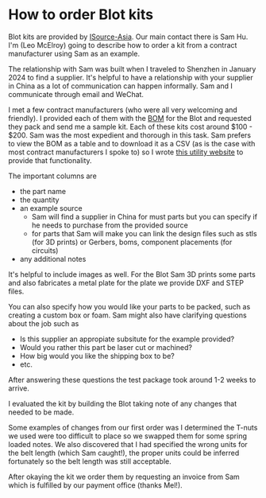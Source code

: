 # How to order Blot kits

Blot kits are provided by [ISource-Asia](http://www.isource-asia.com/). Our main contact there is Sam Hu.
I'm (Leo McElroy) going to describe how to order a kit from a contract manufacturer using Sam as an example.

The relationship with Sam was built when I traveled to Shenzhen in January 2024 to find a supplier. 
It's helpful to have a relationship with your supplier in China as a lot of communication can happen informally.
Sam and I communicate through email and WeChat.

I met a few contract manufacturers (who were all very welcoming and friendly). 
I provided each of them with the [BOM](https://raw.githubusercontent.com/hackclub/blot/main/docs/BOM.toml) for the Blot and requested they pack and send me a sample kit.
Each of these kits cost around $100 - $200.
Sam was the most expedient and thorough in this task. 
Sam prefers to view the BOM as a table and to download it as a CSV (as is the case with most contract manufacturers I spoke to) so I wrote [this utility website](https://leomcelroy.com/toml-table-viewer/?src=https://raw.githubusercontent.com/hackclub/blot/main/docs/BOM.toml) to provide that functionality.

The important columns are

  - the part name
  - the quantity
  - an example source
    - Sam will find a supplier in China for must parts but you can specify if he needs to purchase from the provided source
    - for parts that Sam will make you can link the design files such as stls (for 3D prints) or Gerbers, boms, component placements (for circuits)
  - any additional notes

It's helpful to include images as well. 
For the Blot Sam 3D prints some parts and also fabricates a metal plate for the plate we provide DXF and STEP files.

You can also specify how you would like your parts to be packed, such as creating a custom box or foam.
Sam might also have clarifying questions about the job such as
 
  - Is this supplier an appropiate subsitute for the example provided?
  - Would you rather this part be laser cut or machined?
  - How big would you like the shipping box to be?
  - etc.

After answering these questions the test package took around 1-2 weeks to arrive.

I evaluated the kit by building the Blot taking note of any changes that needed to be made.

Some examples of changes from our first order was I determined the T-nuts we used were too difficult to place so we swapped them for some spring loaded notes.
We also discovered that I had specified the wrong units for the belt length (which Sam caught!), the proper units could be inferred fortunately so the belt length was still acceptable. 

After okaying the kit we order them by requesting an invoice from Sam which is fulfilled by our payment office (thanks Mel!).




